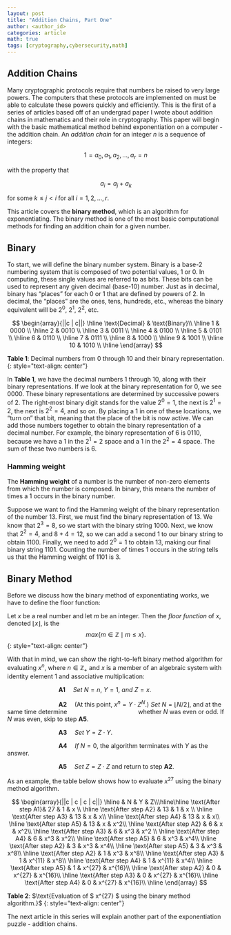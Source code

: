 ```yaml
---
layout: post
title: "Addition Chains, Part One"
author: <author_id> 
categories: article
math: true
tags: [cryptography,cybersecurity,math]
---
```


## Addition Chains

Many cryptographic protocols require that numbers be raised to very large powers. The computers that these protocols are implemented on must be able to calculate these powers quickly and efficiently. This is the first of a series of articles based off of an undergrad paper I wrote about addition chains in mathematics and their role in cryptography. This paper will begin with the basic mathematical method behind exponentiation on a computer - the addition chain. An $\textit{addition chain}$ for an integer $\textit{n}$ is a sequence of integers: 

$$
1 = a_{0},a_{1},a_{2}, \dots ,a_{r}=n
$$

with the property that

$$
a_{i}=a_{j} + a_{k}
$$

for some $k \leq j < i$ for all $i = 1,2, \dots ,r.$

This article covers the **binary method**, which is an algorithm for exponentiating. The binary method is one of the most basic computational methods for finding an addition chain for a given number.

## Binary

To start, we will define the binary number system. Binary is a base-2 numbering system that is composed of two potential values, 1 or 0. In computing, these single values are referred to as bits. These bits can be used to represent any given decimal (base-10) number. Just as in decimal, binary has “places” for each 0 or 1 that are defined by powers of 2. In decimal, the “places” are the ones, tens, hundreds, etc., whereas the binary equivalent will be $2^0$, $2^1$, $2^2$, etc.

$$
			\begin{array}{||c | c||} 
            \hline
				\text{Decimal} & \text{Binary}\\
                \hline
				1 & 0000 \\
                \hline
				2 & 0010  \\
                \hline
				3 & 0011 \\
                \hline
				4 & 0100 \\
                \hline
				5 & 0101 \\
                \hline
				6 & 0110 \\
                \hline
				7 & 0111 \\
                \hline
				8 & 1000 \\
                \hline
				9 & 1001 \\
                \hline
				10 & 1010 \\
                \hline
			\end{array}
    $$

$\textbf{Table 1}$: $\text{Decimal numbers from 0 through 10 and their binary representation.}$
{: style="text-align: center"}

In **Table 1**, we have the decimal numbers $1$ through $10$, along with their binary representations. If we look at the binary representation for 0, we see 0000. These binary representations are determined by successive powers of $2$. The right-most binary digit stands for the value $2^0 = 1$, the next is $2^1 = 2$, the next is $2^2 = 4$, and so on. By placing a $1$ in one of these locations, we “turn on” that bit, meaning that the place of the bit is now active. We can add those numbers together to obtain the binary representation of a decimal number. For example, the binary representation of $6$ is $0110$, because we have a $1$ in the $2^1 = 2$ space and a 1 in the $2^2 = 4$ space. The sum of these two numbers is $6$.

### Hamming weight

The **Hamming weight** of a number is the number of non-zero elements from which the number is composed. In binary, this means the number of times a $1$ occurs in the binary number.

Suppose we want to find the Hamming weight of the binary representation of the number $13$. First, we must find the binary representation of 13. We know that $2^3 = 8$, so we start with the binary string $1000$. Next, we know that $2^2 = 4$, and $8+4 = 12$, so we can add a second $1$ to our binary string to obtain $1100$. Finally, we need to add $2^0 = 1$ to obtain 13, making our final binary string $1101$. Counting the number of times $1$ occurs in the string tells us that the Hamming weight of $1101$ is $3$.

## Binary Method

Before we discuss how the binary method of exponentiating works, we have to define the floor function:

Let $\textit{x}$ be a real number and let $\textit{m}$ be an integer. Then the $\textit{floor function}$ of $\textit{x}$, denoted $\lfloor x \rfloor$, is the 
$$
max\{m \in \mathbb{Z} \mid m \leq x\}.
$$
{: style="text-align: center"}

With that in mind, we can show the right-to-left binary method algorithm for evaluating $x^n$, where $n \in \mathbb Z_{+}$ and $\textit{x}$ is a member of an algebraic system with identity element $1$ and associative multiplication:

&ensp;&ensp;&ensp;&ensp;&ensp;&ensp;&ensp;&ensp;&ensp;&ensp;&ensp;&ensp;&ensp;&ensp;&ensp;&ensp;&ensp;$\textbf{A1}$&ensp;&ensp; $Set$ $N = n$, $Y = 1$, $and$ $Z = x$.

&ensp;&ensp;&ensp;&ensp;&ensp;&ensp;&ensp;&ensp;&ensp;&ensp;&ensp;&ensp;&ensp;&ensp;&ensp;&ensp;&ensp;$\textbf{A2}$&ensp;&ensp; $($At this point, $x^n = Y\cdot Z^N$.$)$ $Set$ $N = \lfloor N/2 \rfloor$, and at the same time determine 
&ensp;&ensp;&ensp;&ensp;&ensp;&ensp;&ensp;&ensp;&ensp;&ensp;&ensp;&ensp;&ensp;&ensp;&ensp;&ensp;&ensp;&ensp;&ensp;&ensp;&ensp;&ensp;&ensp;whether $N$ was even or odd. If $N$ was even, skip to step $\textbf{A5}$.

&ensp;&ensp;&ensp;&ensp;&ensp;&ensp;&ensp;&ensp;&ensp;&ensp;&ensp;&ensp;&ensp;&ensp;&ensp;&ensp;&ensp;$\textbf{A3}$&ensp;&ensp; $Set$ $Y = Z\cdot Y$.

&ensp;&ensp;&ensp;&ensp;&ensp;&ensp;&ensp;&ensp;&ensp;&ensp;&ensp;&ensp;&ensp;&ensp;&ensp;&ensp;&ensp;$\textbf{A4}$&ensp;&ensp; $If$ $N = 0$, the algorithm terminates with $Y$ as the answer.

&ensp;&ensp;&ensp;&ensp;&ensp;&ensp;&ensp;&ensp;&ensp;&ensp;&ensp;&ensp;&ensp;&ensp;&ensp;&ensp;&ensp;$\textbf{A5}$&ensp;&ensp; $Set$ $Z = Z\cdot Z$ and return to step $\textbf{A2}$.

As an example, the table below shows how to evaluate $x^{27}$ using the binary method algorithm.

$$
				\begin{array}{||c | c | c | c||} 
                \hline
				 & N & Y & Z\\\hline\hline
				\text{After step A1}& 27 & 1 & x \\ 
				\hline
				\text{After step A2} & 13 & 1 & x \\
				\hline
				\text{After step A3} & 13 & x & x\\
				\hline
				\text{After step A4} & 13 & x & x\\
				\hline
				\text{After step A5} & 13 & x & x^2\\
				\hline
				\text{After step A2} & 6 & x & x^2\\
				\hline
				\text{After step A3} & 6 & x^3 &  x^2 \\
				\hline
				\text{After step A4} & 6 & x^3 & x^2\\
				\hline
				\text{After step A5} & 6 & x^3 & x^4\\
				\hline
				\text{After step A2} & 3 & x^3 & x^4\\
				\hline
				\text{After step A5} & 3 & x^3 & x^8\\
				\hline
				\text{After step A2} & 1 & x^3 & x^8\\
				\hline
				\text{After step A3} & 1 & x^{11} & x^8\\
				\hline
				\text{After step A4} & 1 & x^{11} & x^4\\
				\hline
				\text{After step A5} & 1 & x^{27} & x^{16}\\
				\hline
				\text{After step A2} & 0 & x^{27} & x^{16}\\
				\hline
				\text{After step A3} & 0 & x^{27} & x^{16}\\
				\hline
				\text{After step A4} & 0 & x^{27} & x^{16}\\
				\hline 
                \end{array}
$$  

$\textbf{Table 2}$: $\text{Evaluation of $ x^{27} $ using the binary method algorithm.}$
{: style="text-align: center"}

The next article in this series will explain another part of the exponentiation puzzle - addition chains.